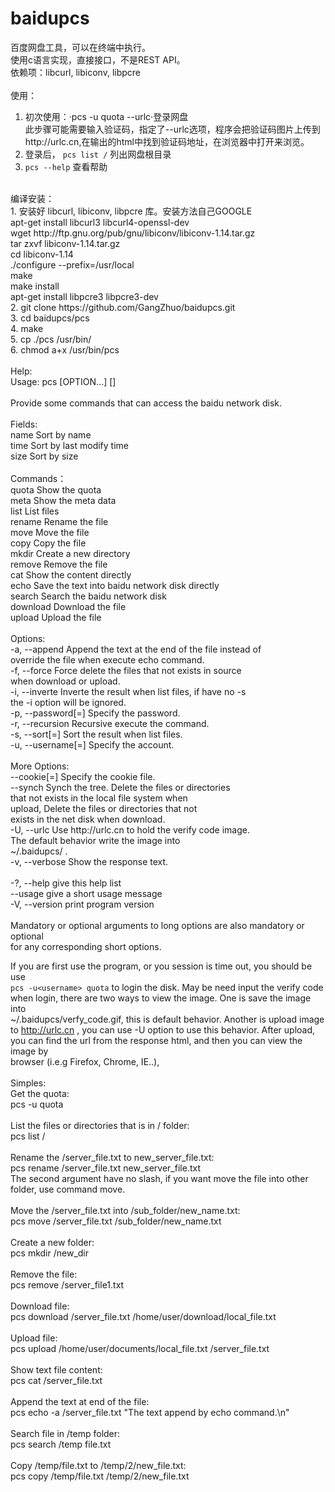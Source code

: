 baidupcs
========
百度网盘工具，可以在终端中执行。 <br />
使用c语言实现，直接接口，不是REST API。 <br />
依赖项：libcurl, libiconv, libpcre <br />
<br />
使用：<br />
1. 初次使用：·pcs -u<username> quota --urlc·登录网盘 <br />
此步骤可能需要输入验证码，指定了--urlc选项，程序会把验证码图片上传到http://urlc.cn,在输出的html中找到验证码地址，在浏览器中打开来浏览。 <br />
2. 登录后， `pcs list /` 列出网盘根目录 <br />
3. `pcs --help` 查看帮助 <br />
<br />
编译安装： <br />
1. 安装好 libcurl, libiconv, libpcre 库。安装方法自己GOOGLE <br />
  apt-get install libcurl3 libcurl4-openssl-dev <br />
  wget http://ftp.gnu.org/pub/gnu/libiconv/libiconv-1.14.tar.gz <br />
  tar zxvf libiconv-1.14.tar.gz <br />
  cd libiconv-1.14 <br />
  ./configure --prefix=/usr/local <br />
  make <br />
  make install <br />
  apt-get install libpcre3 libpcre3-dev  <br />
2. git clone https://github.com/GangZhuo/baidupcs.git <br />
3. cd baidupcs/pcs <br />
4. make <br />
5. cp ./pcs /usr/bin/ <br />
6. chmod a+x /usr/bin/pcs <br />
<br />
Help: <br />
Usage: pcs [OPTION...] <command> [<args>] <br />
 <br />
Provide some commands that can access the baidu network disk. <br />
 <br />
Fields:  <br />
  name                    Sort by name <br />
  time                    Sort by last modify time <br />
  size                    Sort by size <br />
 <br />
Commands： <br />
  quota                    Show the quota <br />
  meta                     Show the meta data <br />
  list                     List files <br />
  rename                   Rename the file <br />
  move                     Move the file <br />
  copy                     Copy the file <br />
  mkdir                    Create a new directory <br />
  remove                   Remove the file <br />
  cat                      Show the content directly <br />
  echo                     Save the text into baidu network disk directly <br />
  search                   Search the baidu network disk <br />
  download                 Download the file <br />
  upload                   Upload the file <br />
 <br />
 Options: <br />
  -a, --append               Append the text at the end of the file instead of <br />
                             override the file when execute echo command. <br />
  -f, --force                Force delete the files that not exists in source <br />
                             when download or upload. <br />
  -i, --inverte              Inverte the result when list files, if have no -s <br />
                             the -i option will be ignored. <br />
  -p, --password[=<password>]   Specify the password. <br />
  -r, --recursion            Recursive execute the command. <br />
  -s, --sort[=<field>]       Sort the result when list files.  <br />
  -u, --username[=<username>]   Specify the account. <br />
 <br />
 More Options: <br />
      --cookie[=<cookiefile>]   Specify the cookie file. <br />
      --synch                Synch the tree. Delete the files or directories <br />
                             that not exists in the local file system when <br />
                             upload, Delete the files or directories that not <br />
                             exists in the net disk when download. <br />
  -U, --urlc                 Use http://urlc.cn to hold the verify code image. <br />
                             The default behavior write the image into <br />
                             ~/.baidupcs/ . <br />
  -v, --verbose              Show the response text. <br />
 <br />
  -?, --help                 give this help list <br />
      --usage                give a short usage message <br />
  -V, --version              print program version <br />
 <br />
Mandatory or optional arguments to long options are also mandatory or optional <br />
for any corresponding short options. <br />


If you are first use the program, or you session is time out, you should be use <br />
`pcs -u<username> quota` to login the disk. May be need input the verify code <br />
when login, there are two ways to view the image. One is save the image into <br />
~/.baidupcs/verfy_code.gif, this is default behavior. Another is upload image <br />
to http://urlc.cn , you can use -U option to use this behavior. After upload, <br />
you can find the url from the response html, and then you can view the image by <br />
browser (i.e.g Firefox, Chrome, IE..),  <br />
 <br />
Simples: <br />
  Get the quota: <br />
      pcs -u<username> quota <br />
 <br />
  List the files or directories that is in / folder: <br />
      pcs list / <br />
 <br />
  Rename the /server_file.txt to new_server_file.txt: <br />
      pcs rename /server_file.txt new_server_file.txt <br />
  The second argument have no slash, if you want move the file into other <br />
folder, use command move. <br />
 <br />
  Move the /server_file.txt into /sub_folder/new_name.txt: <br />
      pcs move /server_file.txt /sub_folder/new_name.txt <br />
 <br />
  Create a new folder: <br />
      pcs mkdir /new_dir <br />
 <br />
  Remove the file: <br />
      pcs remove /server_file1.txt <br />
 <br />
  Download file: <br />
      pcs download /server_file.txt /home/user/download/local_file.txt <br />
 <br />
  Upload file: <br />
      pcs upload /home/user/documents/local_file.txt /server_file.txt <br />
 <br />
  Show text file content: <br />
      pcs cat /server_file.txt <br />
 <br />
  Append the text at end of the file: <br />
      pcs echo -a /server_file.txt "The text append by echo command.\n" <br />
 <br />
  Search file in /temp folder: <br />
      pcs search /temp file.txt <br />
 <br />
  Copy /temp/file.txt to /temp/2/new_file.txt: <br />
      pcs copy /temp/file.txt /temp/2/new_file.txt <br />
 <br />
 <br />